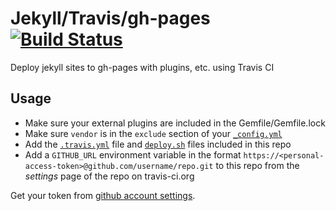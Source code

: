 # Jekyll/Travis/gh-pages [![Build Status](https://travis-ci.org/timwis/jekyll-travis-gh-pages.svg?branch=master)](https://travis-ci.org/timwis/jekyll-travis-gh-pages)
Deploy jekyll sites to gh-pages with plugins, etc. using Travis CI

## Usage
- Make sure your external plugins are included in the Gemfile/Gemfile.lock
- Make sure `vendor` is in the `exclude` section of your [`_config.yml`](_config.yml) 
- Add the [`.travis.yml`](.travis.yml) file and [`deploy.sh`](deploy.sh) files included in this repo
- Add a `GITHUB_URL` environment variable in the format `https://<personal-access-token>@github.com/username/repo.git`
to this repo from the _settings_ page of the repo on travis-ci.org

Get your token from [github account settings](https://github.com/settings/tokens).

